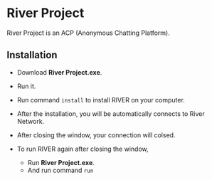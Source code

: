 # River Project

River Project is an ACP (Anonymous Chatting Platform).




## Installation

- Download **River Project.exe**.
- Run it.
- Run command `install` to install RIVER on your computer.
- After the installation, you will be automatically connects to River Network.
- After closing the window, your connection will colsed.
- To run RIVER again after closing the window,

  - Run  **River Project.exe**.
  - And run command `run`
